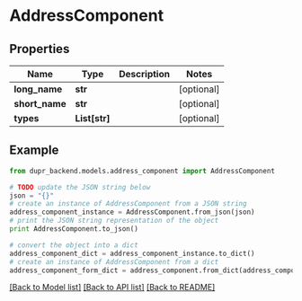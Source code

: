 # AddressComponent


## Properties
Name | Type | Description | Notes
------------ | ------------- | ------------- | -------------
**long_name** | **str** |  | [optional] 
**short_name** | **str** |  | [optional] 
**types** | **List[str]** |  | [optional] 

## Example

```python
from dupr_backend.models.address_component import AddressComponent

# TODO update the JSON string below
json = "{}"
# create an instance of AddressComponent from a JSON string
address_component_instance = AddressComponent.from_json(json)
# print the JSON string representation of the object
print AddressComponent.to_json()

# convert the object into a dict
address_component_dict = address_component_instance.to_dict()
# create an instance of AddressComponent from a dict
address_component_form_dict = address_component.from_dict(address_component_dict)
```
[[Back to Model list]](../README.md#documentation-for-models) [[Back to API list]](../README.md#documentation-for-api-endpoints) [[Back to README]](../README.md)


